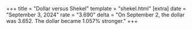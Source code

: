 +++
title = "Dollar versus Shekel"
template = "shekel.html"
[extra]
date = "September  3, 2024"
rate = "3.690"
delta = "On September  2, the dollar was 3.652. The dollar became 1.057% stronger."
+++
